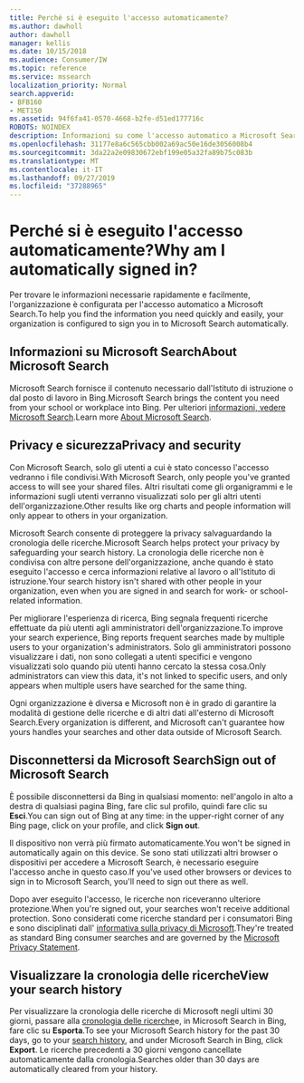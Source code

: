 ```yaml
---
title: Perché si è eseguito l'accesso automaticamente?
ms.author: dawholl
author: dawholl
manager: kellis
ms.date: 10/15/2018
ms.audience: Consumer/IW
ms.topic: reference
ms.service: mssearch
localization_priority: Normal
search.appverid:
- BFB160
- MET150
ms.assetid: 94f6fa41-0570-4668-b2fe-d51ed177716c
ROBOTS: NOINDEX
description: Informazioni su come l'accesso automatico a Microsoft Search può aiutare a trovare rapidamente e facilmente i risultati del lavoro
ms.openlocfilehash: 31177e8a6c565cbb002a69ac50e16de3056008b4
ms.sourcegitcommit: 3da22a2e09830672ebf199e05a32fa89b75c083b
ms.translationtype: MT
ms.contentlocale: it-IT
ms.lasthandoff: 09/27/2019
ms.locfileid: "37288965"
---
```

# <a name="why-am-i-automatically-signed-in"></a><span data-ttu-id="1ac4f-103">Perché si è eseguito l'accesso automaticamente?</span><span class="sxs-lookup"><span data-stu-id="1ac4f-103">Why am I automatically signed in?</span></span>

<span data-ttu-id="1ac4f-104">Per trovare le informazioni necessarie rapidamente e facilmente, l'organizzazione è configurata per l'accesso automatico a Microsoft Search.</span><span class="sxs-lookup"><span data-stu-id="1ac4f-104">To help you find the information you need quickly and easily, your organization is configured to sign you in to Microsoft Search automatically.</span></span>
  
## <a name="about-microsoft-search"></a><span data-ttu-id="1ac4f-105">Informazioni su Microsoft Search</span><span class="sxs-lookup"><span data-stu-id="1ac4f-105">About Microsoft Search</span></span>

<span data-ttu-id="1ac4f-106">Microsoft Search fornisce il contenuto necessario dall'Istituto di istruzione o dal posto di lavoro in Bing.</span><span class="sxs-lookup"><span data-stu-id="1ac4f-106">Microsoft Search brings the content you need from your school or workplace into Bing.</span></span> <span data-ttu-id="1ac4f-107">Per ulteriori [informazioni, vedere Microsoft Search](about-microsoft-search.md).</span><span class="sxs-lookup"><span data-stu-id="1ac4f-107">Learn more [About Microsoft Search](about-microsoft-search.md).</span></span>
  
## <a name="privacy-and-security"></a><span data-ttu-id="1ac4f-108">Privacy e sicurezza</span><span class="sxs-lookup"><span data-stu-id="1ac4f-108">Privacy and security</span></span>

<span data-ttu-id="1ac4f-109">Con Microsoft Search, solo gli utenti a cui è stato concesso l'accesso vedranno i file condivisi.</span><span class="sxs-lookup"><span data-stu-id="1ac4f-109">With Microsoft Search, only people you've granted access to will see your shared files.</span></span> <span data-ttu-id="1ac4f-110">Altri risultati come gli organigrammi e le informazioni sugli utenti verranno visualizzati solo per gli altri utenti dell'organizzazione.</span><span class="sxs-lookup"><span data-stu-id="1ac4f-110">Other results like org charts and people information will only appear to others in your organization.</span></span>
  
<span data-ttu-id="1ac4f-111">Microsoft Search consente di proteggere la privacy salvaguardando la cronologia delle ricerche.</span><span class="sxs-lookup"><span data-stu-id="1ac4f-111">Microsoft Search helps protect your privacy by safeguarding your search history.</span></span> <span data-ttu-id="1ac4f-112">La cronologia delle ricerche non è condivisa con altre persone dell'organizzazione, anche quando è stato eseguito l'accesso e cerca informazioni relative al lavoro o all'Istituto di istruzione.</span><span class="sxs-lookup"><span data-stu-id="1ac4f-112">Your search history isn't shared with other people in your organization, even when you are signed in and search for work- or school-related information.</span></span>
  
<span data-ttu-id="1ac4f-113">Per migliorare l'esperienza di ricerca, Bing segnala frequenti ricerche effettuate da più utenti agli amministratori dell'organizzazione.</span><span class="sxs-lookup"><span data-stu-id="1ac4f-113">To improve your search experience, Bing reports frequent searches made by multiple users to your organization's administrators.</span></span> <span data-ttu-id="1ac4f-114">Solo gli amministratori possono visualizzare i dati, non sono collegati a utenti specifici e vengono visualizzati solo quando più utenti hanno cercato la stessa cosa.</span><span class="sxs-lookup"><span data-stu-id="1ac4f-114">Only administrators can view this data, it's not linked to specific users, and only appears when multiple users have searched for the same thing.</span></span>
  
<span data-ttu-id="1ac4f-115">Ogni organizzazione è diversa e Microsoft non è in grado di garantire la modalità di gestione delle ricerche e di altri dati all'esterno di Microsoft Search.</span><span class="sxs-lookup"><span data-stu-id="1ac4f-115">Every organization is different, and Microsoft can't guarantee how yours handles your searches and other data outside of Microsoft Search.</span></span>
  
## <a name="sign-out-of-microsoft-search"></a><span data-ttu-id="1ac4f-116">Disconnettersi da Microsoft Search</span><span class="sxs-lookup"><span data-stu-id="1ac4f-116">Sign out of Microsoft Search</span></span>

<span data-ttu-id="1ac4f-117">È possibile disconnettersi da Bing in qualsiasi momento: nell'angolo in alto a destra di qualsiasi pagina Bing, fare clic sul profilo, quindi fare clic su **Esci**.</span><span class="sxs-lookup"><span data-stu-id="1ac4f-117">You can sign out of Bing at any time: in the upper-right corner of any Bing page, click on your profile, and click **Sign out**.</span></span>
  
<span data-ttu-id="1ac4f-118">Il dispositivo non verrà più firmato automaticamente.</span><span class="sxs-lookup"><span data-stu-id="1ac4f-118">You won't be signed in automatically again on this device.</span></span> <span data-ttu-id="1ac4f-119">Se sono stati utilizzati altri browser o dispositivi per accedere a Microsoft Search, è necessario eseguire l'accesso anche in questo caso.</span><span class="sxs-lookup"><span data-stu-id="1ac4f-119">If you've used other browsers or devices to sign in to Microsoft Search, you'll need to sign out there as well.</span></span> 
  
<span data-ttu-id="1ac4f-120">Dopo aver eseguito l'accesso, le ricerche non riceveranno ulteriore protezione.</span><span class="sxs-lookup"><span data-stu-id="1ac4f-120">When you're signed out, your searches won't receive additional protection.</span></span> <span data-ttu-id="1ac4f-121">Sono considerati come ricerche standard per i consumatori Bing e sono disciplinati dall' [informativa sulla privacy di Microsoft](https://privacy.microsoft.com/privacystatement).</span><span class="sxs-lookup"><span data-stu-id="1ac4f-121">They're treated as standard Bing consumer searches and are governed by the [Microsoft Privacy Statement](https://privacy.microsoft.com/privacystatement).</span></span>
  
## <a name="view-your-search-history"></a><span data-ttu-id="1ac4f-122">Visualizzare la cronologia delle ricerche</span><span class="sxs-lookup"><span data-stu-id="1ac4f-122">View your search history</span></span>

<span data-ttu-id="1ac4f-123">Per visualizzare la cronologia delle ricerche di Microsoft negli ultimi 30 giorni, passare alla [cronologia delle ricerche](https://ssl.bing.com/profile/history)e, in Microsoft Search in Bing, fare clic su **Esporta**.</span><span class="sxs-lookup"><span data-stu-id="1ac4f-123">To see your Microsoft Search history for the past 30 days, go to your [search history](https://ssl.bing.com/profile/history), and under Microsoft Search in Bing, click **Export**.</span></span> <span data-ttu-id="1ac4f-124">Le ricerche precedenti a 30 giorni vengono cancellate automaticamente dalla cronologia.</span><span class="sxs-lookup"><span data-stu-id="1ac4f-124">Searches older than 30 days are automatically cleared from your history.</span></span>

  

